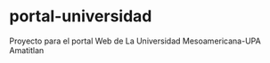 portal-universidad
==================

Proyecto para el portal Web de La Universidad Mesoamericana-UPA Amatitlan
